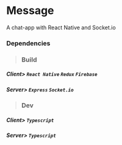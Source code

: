 # Message
A chat-app with React Native and Socket.io

### Dependencies
> ### Build

##### Client> ***`React Native`*** ***`Redux`*** ***`Firebase`*** 

##### Server> ***`Express`*** ***`Socket.io`*** 

> ### Dev

##### Client> ***`Typescript`*** 

##### Server> ***`Typescript`*** 
